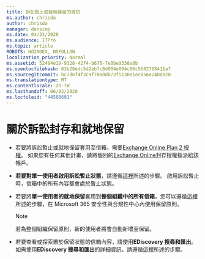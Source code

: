 ```yaml
---
title: 訴訟暫止或就地保留的資訊
ms.author: chrisda
author: chrisda
manager: dansimp
ms.date: 04/21/2020
ms.audience: ITPro
ms.topic: article
ROBOTS: NOINDEX, NOFOLLOW
localization_priority: Normal
ms.assetid: 52484e19-9328-42f4-b675-7e0be9338a8b
ms.openlocfilehash: 63b28edc5d2eb7c8d904e004c06c5682768411a7
ms.sourcegitcommit: bc7d6f4f3c9f7060d073f5130e1ec856e248d020
ms.translationtype: MT
ms.contentlocale: zh-TW
ms.lasthandoff: 06/02/2020
ms.locfileid: "44508691"
---
```

# <a name="about-litigation-holds-and-in-place-holds"></a>關於訴訟封存和就地保留

- 若要將訴訟暫止或就地保留套用至信箱，需要[Exchange Online Plan 2 授權](https://docs.microsoft.com/office365/servicedescriptions/office-365-platform-service-description/office-365-plan-options)。 如果您有任何其他計畫，請將個別的[Exchange Online](https://docs.microsoft.com/office365/servicedescriptions/exchange-online-archiving-service-description/exchange-online-archiving-service-description)封存授權指派給該帳戶。 
    
- **若要對單一使用者啟用訴訟暫止狀態**，請遵循[這裡](https://docs.microsoft.com/office365/SecurityCompliance/place-a-mailbox-on-litigation-hold)所述的步驟。 啟用訴訟暫止時，信箱中的所有內容都會處於暫止狀態。
    
- 若要將**單一使用者的就地保留**套用到**整個組織中的所有信箱**，您可以遵循[這裡]( https://docs.microsoft.com/microsoft-365/compliance/retention-policies)所述的步驟，在 Microsoft 365 安全性與合規性中心內使用保留原則。
    
    > [!NOTE]
    > 若為整個組織保留原則，新的使用者將會自動新增至保留。 
  
- 若要查看或探索置於保留狀態的信箱內容，請使用**EDiscovery 搜尋和匯出**。 如需使用**EDiscovery 搜尋和匯出**的詳細資訊，請遵循[這裡](https://docs.microsoft.com/microsoft-365/compliance/export-search-results)所述的步驟。
    

